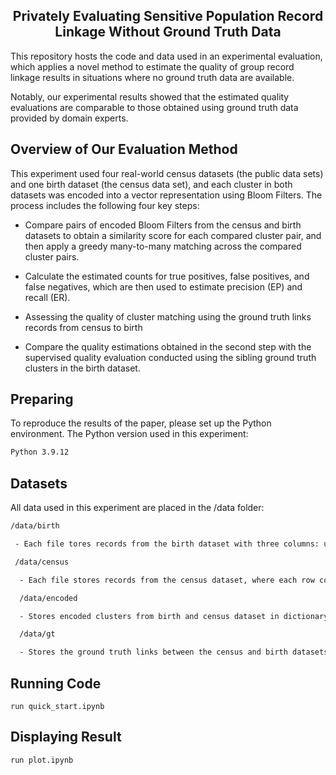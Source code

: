 <div align="center">
  
## Privately Evaluating Sensitive Population Record Linkage Without Ground Truth Data
</div>

This repository hosts the code and data used in an experimental evaluation, which applies a novel method to estimate the quality of group record linkage results in situations where no ground truth data are available.

Notably, our experimental results showed that the estimated quality evaluations are comparable to those obtained using ground truth data provided by domain experts.


## Overview of Our Evaluation Method

This experiment used four real-world census datasets (the public data sets) and one birth dataset (the census data set), and each cluster in both datasets was encoded into a vector representation using Bloom Filters. The process includes the following four key steps:

-  Compare pairs of encoded Bloom Filters from the census and birth datasets to obtain a similarity score for each compared cluster pair, and then apply a greedy many-to-many matching across the compared cluster pairs.

-  Calculate the estimated counts for true positives, false positives, and false negatives, which are then used to estimate precision (EP) and recall (ER).

-  Assessing the quality of cluster matching using the ground truth links records from census to birth 

-  Compare the quality estimations obtained in the second step with the supervised quality evaluation conducted using the sibling ground truth clusters in the birth dataset.

## Preparing
To reproduce the results of the paper, please set up the Python environment. The Python version used in this experiment:
```bash
Python 3.9.12
```

## Datasets
All data used in this experiment are placed in the /data folder:
```bash
/data/birth 

 - Each file tores records from the birth dataset with three columns: unique record ID, cluster ID linked with the group linkage algorithm and the cluster ID provided by domain experts. The files are filtered based on different parameter combinations as indicated by their names. For example, birth1871_0.8_10.csv contains records of children up to 10 years old in the census year 1871 and 0.8 is the clustering threshold used in group linkage method

 /data/census

  - Each file stores records from the census dataset, where each row contains two values: a unique record ID and a cluster ID. The file names indicate the census year and the maximum age of the records included.

  /data/encoded

  - Stores encoded clusters from birth and census dataset in dictionary form, where keys indicate different parameter settings

  /data/gt

  - Stores the ground truth links between the census and birth datasets, comprising two columns: unique birth record ID and census record ID.

```

## Running Code
```
run quick_start.ipynb
```

## Displaying Result
```
run plot.ipynb
```
